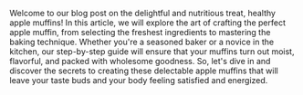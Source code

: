Welcome to our blog post on the delightful and nutritious treat, healthy apple muffins! In this article, we will explore the art of crafting the perfect apple muffin, from selecting the freshest ingredients to mastering the baking technique. Whether you're a seasoned baker or a novice in the kitchen, our step-by-step guide will ensure that your muffins turn out moist, flavorful, and packed with wholesome goodness. So, let's dive in and discover the secrets to creating these delectable apple muffins that will leave your taste buds and your body feeling satisfied and energized.